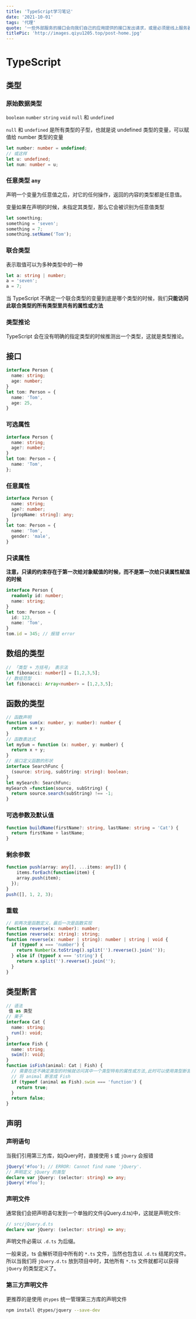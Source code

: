 ```yaml
---
title: 'TypeScript学习笔记'
date: '2021-10-01'
tags: '代理'
quote: '一些外部服务的接口会向我们自己的应用提供的接口发出请求，或是必须是线上服务器调用比如微信的 `jssdk` ，但是我们开发都是在本地完成...'
titlePic: 'http://images.qiyu1205.top/post-home.jpg'
---
```


# TypeScript

## 类型

### 原始数据类型

`boolean` `number` `string` `void` `null` 和 `undefined`

`null` 和 `undefined` 是所有类型的子型，也就是说 undefined 类型的变量，可以赋值给 number 类型的变量

```typescript
let number: number = undefined;
// 或这样
let u: undefined;
let num: number = u;
```

### 任意类型 `any`

声明一个变量为任意值之后，对它的任何操作，返回的内容的类型都是任意值。

变量如果在声明的时候，未指定其类型，那么它会被识别为任意值类型

```typescript
let something;
something = 'seven';
something = 7;
something.setName('Tom');
```

### 联合类型

表示取值可以为多种类型中的一种

```typescript
let a: string | number;
a = 'seven';
a = 7;
```

当 TypeScript 不确定一个联合类型的变量到底是哪个类型的时候，我们**只能访问此联合类型的所有类型里共有的属性或方法**
### 类型推论

TypeScript 会在没有明确的指定类型的时候推测出一个类型，这就是类型推论。


## 接口

```typescript
interface Person {
  name: string;
  age: number;
}
let tom: Person = {
  name: 'Tom',
  age: 25,
}
```

### 可选属性

```typescript
interface Person {
  name: string;
  age?: number;
}
let tom: Person = {
  name: 'Tom',
};
```

### 任意属性

```typescript
interface Person {
  name: string;
  age?: number;
  [propName: string]: any;
}
let tom: Person = {
  name: 'Tom',
  gender: 'male',
}
```

### 只读属性

**注意，只读的约束存在于第一次给对象赋值的时候，而不是第一次给只读属性赋值的时候**

```typescript
interface Person {
  readonly id: number;
  name: string;
}
let tom: Person = {
  id: 123,
  name: 'Tom',
}
tom.id = 345; // 报错 error
```

## 数组的类型

```typescript
// 「类型 + 方括号」 表示法
let fibonacci: number[] = [1,2,3,5];
// 数组范型
let fibonacci: Array<number> = [1,2,3,5];
```

## 函数的类型

```typescript
// 函数声明
function sum(x: number, y: number): number {
  return x + y;
}
// 函数表达式
let mySum = function (x: number, y: mumber) {
  return x + y;
}
// 接口定义函数的形状
interface SearchFunc {
  (source: string, subString: string): boolean;
}
let mySearch: SearchFunc;
mySearch =function(source, subString) {
  return source.search(subString) !== -1;
}
```

### 可选参数及默认值

```typescript
function buildName(firstName?: string, lastName: string = 'Cat') {
  return firstName + lastName;
}
```

### 剩余参数

```typescript
function push(array: any[], ...items: any[]) {
    items.forEach(function(item) {
    array.push(item);
  });
}
push([], 1, 2, 3);
```

### 重载

```typescript
// 前两次是函数定义，最后一次是函数实现
function reverse(x: number): number;
function reverse(x: string): string;
function reverse(x: number | string): number | string | void {
  if (typeof x === 'number') {
    return Number(x.toString().split('').reverse().join(''));
  } else if (typeof x === 'string') {
    return x.split('').reverse().join('');
  }
}
```

## 类型断言

```typescript
// 语法
 值 as 类型
// 栗子
interface Cat {
  name: string;
  run(): void;
}
interface Fish {
  name: string;
  swim(): void;
}
function isFish(animal: Cat | Fish) {
  // 需要在还不确定类型的时候就访问其中一个类型特有的属性或方法,此时可以使用类型断言
  // 将 animal 断言成 Fish
  if (typeof (animal as Fish).swim === 'function') {
    return true;
  }
  return false;
}
```


## 声明

### 声明语句

当我们引用第三方库，如jQuery时，直接使用 `$` 或 `jQuery` 会报错

```typescript
jQuery('#foo'); // ERROR: Cannot find name 'jQuery'.
// 声明定义 jQuery 的类型
declare var jQuery: (selector: string) => any;
jQuery('#foo'); 
```

### 声明文件

通常我们会把声明语句发到一个单独的文件(jQuery.d.ts)中，这就是声明文件:

```typescript
// src/jQuery.d.ts
declare var jQuery: (selector: string) => any;
```

声明文件必需以 `.d.ts` 为后缀。

一般来说，ts 会解析项目中所有的 `*.ts` 文件，当然也包含以 `.d.ts` 结尾的文件。所以当我们将 `jQuery.d.ts` 放到项目中时，其他所有 `*.ts` 文件就都可以获得 `jQuery` 的类型定义了。

### 第三方声明文件

更推荐的是使用 `@types` 统一管理第三方库的声明文件

```bash
npm install @types/jquery --save-dev
```